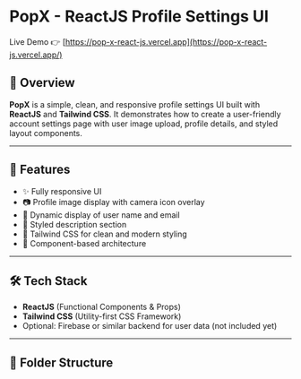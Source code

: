 # PopX - ReactJS Profile Settings UI

Live Demo 👉 [https://pop-x-react-js.vercel.app](https://pop-x-react-js.vercel.app/)

## 📌 Overview

**PopX** is a simple, clean, and responsive profile settings UI built with **ReactJS** and **Tailwind CSS**. It demonstrates how to create a user-friendly account settings page with user image upload, profile details, and styled layout components.



---

## 🚀 Features

- ✨ Fully responsive UI
- 📷 Profile image display with camera icon overlay
- 📩 Dynamic display of user name and email
- 🧾 Styled description section
- 🎨 Tailwind CSS for clean and modern styling
- 🔄 Component-based architecture

---

## 🛠️ Tech Stack

- **ReactJS** (Functional Components & Props)
- **Tailwind CSS** (Utility-first CSS Framework)
- Optional: Firebase or similar backend for user data (not included yet)

---

## 📁 Folder Structure

